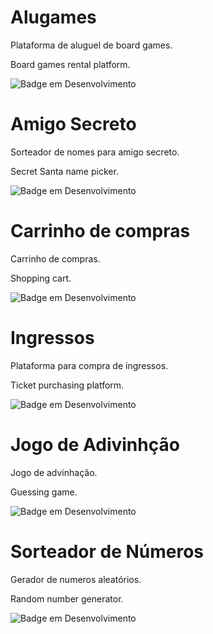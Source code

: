 <h1> Alugames </h1>

Plataforma de aluguel de board games.

Board games rental platform.

![Badge em Desenvolvimento](http://img.shields.io/static/v1?label=STATUS&message=FINALIZADO&color=GREEN&style=for-the-badge)


<h1> Amigo Secreto </h1>

Sorteador de nomes para amigo secreto.

Secret Santa name picker.

![Badge em Desenvolvimento](http://img.shields.io/static/v1?label=STATUS&message=FINALIZADO&color=GREEN&style=for-the-badge)


<h1> Carrinho de compras </h1>

Carrinho de compras.

Shopping cart.

![Badge em Desenvolvimento](http://img.shields.io/static/v1?label=STATUS&message=FINALIZADO&color=GREEN&style=for-the-badge)


<h1> Ingressos </h1>

Plataforma para compra de ingressos.

Ticket purchasing platform.

![Badge em Desenvolvimento](http://img.shields.io/static/v1?label=STATUS&message=FINALIZADO&color=GREEN&style=for-the-badge)


<h1> Jogo de Adivinhção </h1>

Jogo de advinhação.

Guessing game.

![Badge em Desenvolvimento](http://img.shields.io/static/v1?label=STATUS&message=FINALIZADO&color=GREEN&style=for-the-badge)


<h1> Sorteador de Números </h1>

Gerador de numeros aleatórios.

Random number generator.

![Badge em Desenvolvimento](http://img.shields.io/static/v1?label=STATUS&message=FINALIZADO&color=GREEN&style=for-the-badge)


